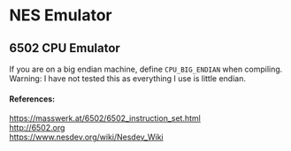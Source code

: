 # NES Emulator

## 6502 CPU Emulator
If you are on a big endian machine, define `CPU_BIG_ENDIAN` when compiling.  
Warning: I have not tested this as everything I use is little endian.  

#### References:
https://masswerk.at/6502/6502_instruction_set.html  
http://6502.org  
https://www.nesdev.org/wiki/Nesdev_Wiki  




